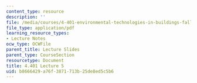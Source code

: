 ```yaml
---
content_type: resource
description: ''
file: /media/courses/4-401-environmental-technologies-in-buildings-fall-2018/b8666429a76f3871713b25de8ed5c5b6_MIT4_401F18_lec5.pdf
file_type: application/pdf
learning_resource_types:
- Lecture Notes
ocw_type: OCWFile
parent_title: Lecture Slides
parent_type: CourseSection
resourcetype: Document
title: 4.401 Lecture 5
uid: b8666429-a76f-3871-713b-25de8ed5c5b6
---
```

